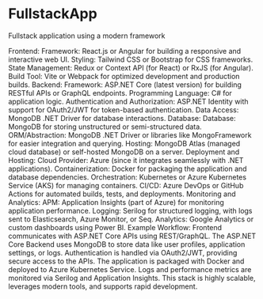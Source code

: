 # FullstackApp
Fullstack application using a modern framework

Frontend:
Framework: React.js or Angular for building a responsive and interactive web UI.
Styling: Tailwind CSS or Bootstrap for CSS frameworks.
State Management: Redux or Context API (for React) or RxJS (for Angular).
Build Tool: Vite or Webpack for optimized development and production builds.
Backend:
Framework: ASP.NET Core (latest version) for building RESTful APIs or GraphQL endpoints.
Programming Language: C# for application logic.
Authentication and Authorization: ASP.NET Identity with support for OAuth2/JWT for token-based authentication.
Data Access: MongoDB .NET Driver for database interactions.
Database:
Database: MongoDB for storing unstructured or semi-structured data.
ORM/Abstraction: MongoDB .NET Driver or libraries like MongoFramework for easier integration and querying.
Hosting: MongoDB Atlas (managed cloud database) or self-hosted MongoDB on a server.
Deployment and Hosting:
Cloud Provider: Azure (since it integrates seamlessly with .NET applications).
Containerization: Docker for packaging the application and database dependencies.
Orchestration: Kubernetes or Azure Kubernetes Service (AKS) for managing containers.
CI/CD: Azure DevOps or GitHub Actions for automated builds, tests, and deployments.
Monitoring and Analytics:
APM: Application Insights (part of Azure) for monitoring application performance.
Logging: Serilog for structured logging, with logs sent to Elasticsearch, Azure Monitor, or Seq.
Analytics: Google Analytics or custom dashboards using Power BI.
Example Workflow:
Frontend communicates with ASP.NET Core APIs using REST/GraphQL.
The ASP.NET Core Backend uses MongoDB to store data like user profiles, application settings, or logs.
Authentication is handled via OAuth2/JWT, providing secure access to the APIs.
The application is packaged with Docker and deployed to Azure Kubernetes Service.
Logs and performance metrics are monitored via Serilog and Application Insights.
This stack is highly scalable, leverages modern tools, and supports rapid development.
